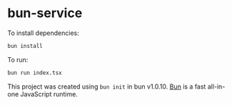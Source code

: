 # bun-service

To install dependencies:

```bash
bun install
```

To run:

```bash
bun run index.tsx
```

This project was created using `bun init` in bun v1.0.10. [Bun](https://bun.sh) is a fast all-in-one JavaScript runtime.
